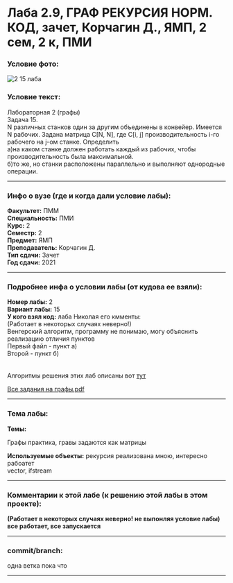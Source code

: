 # Лаба 2.9, ГРАФ РЕКУРСИЯ НОРМ. КОД, зачет, Корчагин Д., ЯМП, 2 сем, 2 к, ПМИ

<h3>Условие фото:</h3>

![2 15 лаба](https://user-images.githubusercontent.com/72470327/173758830-84753316-9dd0-4fd6-8bc6-f1beda855d75.jpg)

<h3>Условие текст:</h3>
<p>
Лабораторная 2 (графы) <br/>
Задача 15.<br/>
N различных станков один за другим объединены в конвейер. Имеется N рабочих. Задана матрица С[N, N], где C[i, j] производительность i-го рабочего на j-ом станке. Определить
<br/>а)на каком станке должен работать каждый из рабочих, чтобы производительность была максимальной.
<br/>б)то же, но станки расположены параллельно и выполняют однородные операции.
</p>

<hr />
<h3>Инфо о вузе (где и когда дали условие лабы):</h3>
<b>Факультет:</b> ПММ
<br/>
<b>Специальность:</b> ПМИ
<br/>
<b>Курс:</b> 2
<br/>
<b>Семестр:</b> 2
<br/>
<b>Предмет:</b> ЯМП
<br/>
<b>Преподаватель:</b> Корчагин Д.
<br/>
<b>Тип сдачи:</b> Зачет
<br/>
<b>Год сдачи:</b> 2021

<hr />
<h3>Подробнее инфа о условии лабы (от кудова ее взяли):</h3>
<b>Номер лабы:</b> 2
<br/>
<b>Вариант лабы:</b> 15
<br/>
<b>У кого взял код:</b> лаба Николая его кмменты: <br/>
  (Работает в некоторых случаях неверно!) <br/>
Венгерский алгоритм, программу не понимаю, могу объяснить реализацию отличия пунктов <br/>
Первый файл - пункт а) <br/>
Второй - пункт б) <br/>
<br/>
  <br/>
Алгоритмы решения этих лаб описаны вот <a href="http://algolist.ru/olimp/gra_prb.php#z10" target="blank">тут</a>
<br/>

[Все задания на графы.pdf](https://github.com/maxim1770/graph_recursion_basic/files/8903462/default.pdf)

<hr />

<h3>Тема лабы:</h3>
<b>Темы:</b> 
<p>
  Графы практика, гравы задаются как матрицы
</p>
<b>Используемые объекты:</b>
 рекурсия реализована мною, интересно рабоатет <br> 
 vector<int>, ifstream
<p>
  
</p>

<hr />

<h3>Комментарии к этой лабе (к решению этой лабы в этом проекте):</h3>
<p>
  <b>(Работает в некоторых случаях неверно! не выпонляя условие лабы)</b> <br/>
 <b>все работает, все запускается</b> <br/>

  
</p>

<hr />

<h3>commit/branch:</h3>
  <p>
    одна ветка пока что
</p>

<hr />

